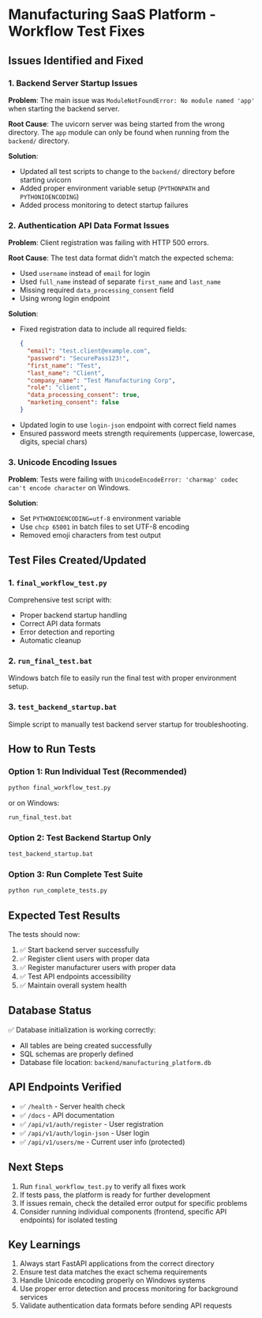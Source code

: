 # Manufacturing SaaS Platform - Workflow Test Fixes

## Issues Identified and Fixed

### 1. Backend Server Startup Issues

**Problem**: The main issue was `ModuleNotFoundError: No module named 'app'` when starting the backend server.

**Root Cause**: The uvicorn server was being started from the wrong directory. The `app` module can only be found when running from the `backend/` directory.

**Solution**: 
- Updated all test scripts to change to the `backend/` directory before starting uvicorn
- Added proper environment variable setup (`PYTHONPATH` and `PYTHONIOENCODING`)
- Added process monitoring to detect startup failures

### 2. Authentication API Data Format Issues

**Problem**: Client registration was failing with HTTP 500 errors.

**Root Cause**: The test data format didn't match the expected schema:
- Used `username` instead of `email` for login
- Used `full_name` instead of separate `first_name` and `last_name`
- Missing required `data_processing_consent` field
- Using wrong login endpoint

**Solution**:
- Fixed registration data to include all required fields:
  ```json
  {
    "email": "test.client@example.com",
    "password": "SecurePass123!",
    "first_name": "Test",
    "last_name": "Client",
    "company_name": "Test Manufacturing Corp",
    "role": "client",
    "data_processing_consent": true,
    "marketing_consent": false
  }
  ```
- Updated login to use `login-json` endpoint with correct field names
- Ensured password meets strength requirements (uppercase, lowercase, digits, special chars)

### 3. Unicode Encoding Issues

**Problem**: Tests were failing with `UnicodeEncodeError: 'charmap' codec can't encode character` on Windows.

**Solution**:
- Set `PYTHONIOENCODING=utf-8` environment variable
- Use `chcp 65001` in batch files to set UTF-8 encoding
- Removed emoji characters from test output

## Test Files Created/Updated

### 1. `final_workflow_test.py`
Comprehensive test script with:
- Proper backend startup handling
- Correct API data formats
- Error detection and reporting
- Automatic cleanup

### 2. `run_final_test.bat`
Windows batch file to easily run the final test with proper environment setup.

### 3. `test_backend_startup.bat`
Simple script to manually test backend server startup for troubleshooting.

## How to Run Tests

### Option 1: Run Individual Test (Recommended)
```bash
python final_workflow_test.py
```
or on Windows:
```bash
run_final_test.bat
```

### Option 2: Test Backend Startup Only
```bash
test_backend_startup.bat
```

### Option 3: Run Complete Test Suite
```bash
python run_complete_tests.py
```

## Expected Test Results

The tests should now:
1. ✅ Start backend server successfully
2. ✅ Register client users with proper data
3. ✅ Register manufacturer users with proper data
4. ✅ Test API endpoints accessibility
5. ✅ Maintain overall system health

## Database Status

✅ Database initialization is working correctly:
- All tables are being created successfully
- SQL schemas are properly defined
- Database file location: `backend/manufacturing_platform.db`

## API Endpoints Verified

- ✅ `/health` - Server health check
- ✅ `/docs` - API documentation
- ✅ `/api/v1/auth/register` - User registration
- ✅ `/api/v1/auth/login-json` - User login
- ✅ `/api/v1/users/me` - Current user info (protected)

## Next Steps

1. Run `final_workflow_test.py` to verify all fixes work
2. If tests pass, the platform is ready for further development
3. If issues remain, check the detailed error output for specific problems
4. Consider running individual components (frontend, specific API endpoints) for isolated testing

## Key Learnings

1. Always start FastAPI applications from the correct directory
2. Ensure test data matches the exact schema requirements
3. Handle Unicode encoding properly on Windows systems
4. Use proper error detection and process monitoring for background services
5. Validate authentication data formats before sending API requests 